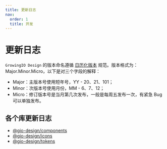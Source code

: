 ```yaml
---
title: 更新日志
nav:
  order: 1
  title: 开发
---
```


# 更新日志

`GrowingIO Design` 的版本命名遵循 [日历化版本](https://calver.org/) 规范。版本格式为：Major.Minor.Micro，以下是对三个字段的解释：

- Major：主版本号使用短年号，YY - 20、21、101；
- Minor：次版本号使用月份，MM - 6、7、12；
- Micro：修订版本号是当月第几次发布，一般是每周五发布一次，有紧急 Bug 可以单独发布。

## 各个库更新日志

- [@gio-design/components](/develop/changelog/components)
- [@gio-design/icons](/develop/changelog/icons)
- [@gio-design/tokens](/develop/changelog/tokens)
